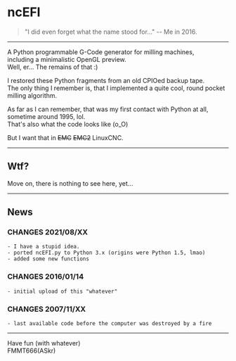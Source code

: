 ncEFI
=====
>"I did even forget what the name stood for..." -- Me in 2016.

---

A Python programmable G-Code generator for milling machines,  
including a minimalistic OpenGL preview.  
Well, er... The remains of that :)

I restored these Python fragments from an old CPIOed backup tape.  
The only thing I remember is, that I implemented a quite cool, round
pocket milling algorithm.

As far as I can remember, that was my first contact with Python at all,  
sometime around 1995, lol.  
That's also what the code looks like (o_O)

But I want that in ~~EMC~~ ~~EMC2~~ LinuxCNC.


---
## Wtf?

Move on, there is nothing to see here, yet...


---
## News

### CHANGES 2021/08/XX
    - I have a stupid idea.
    - ported ncEFI.py to Python 3.x (origins were Python 1.5, lmao)
    - added some new functions

### CHANGES 2016/01/14
    - initial upload of this "whatever"

### CHANGES 2007/11/XX
    - last available code before the computer was destroyed by a fire

---

Have fun (with whatever)  
FMMT666(ASkr)
